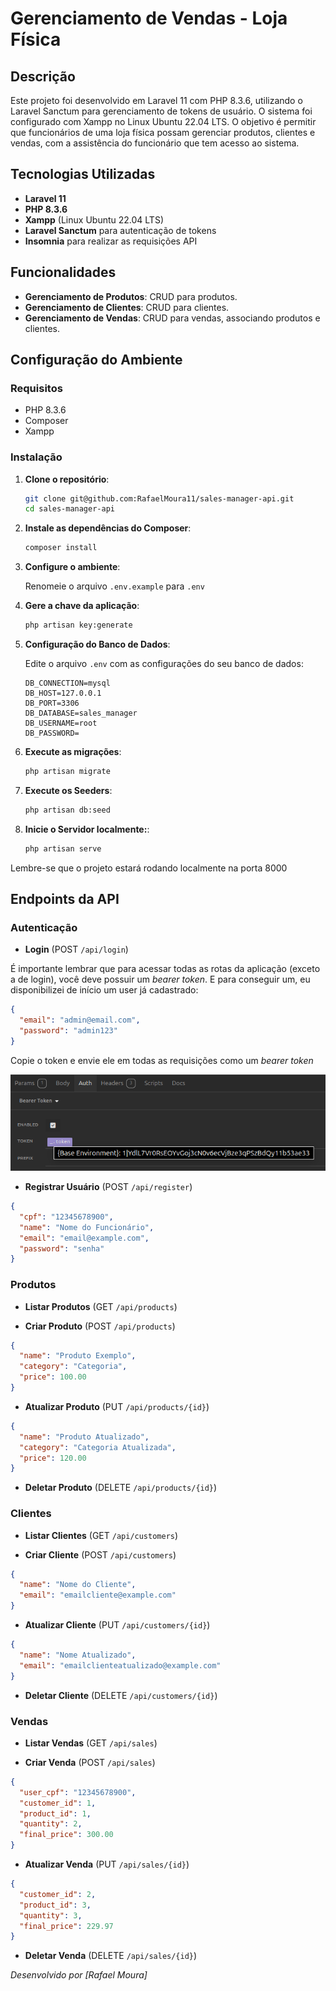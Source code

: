 # Gerenciamento de Vendas - Loja Física

## Descrição

Este projeto foi desenvolvido em Laravel 11 com PHP 8.3.6, utilizando o Laravel Sanctum para gerenciamento de tokens de usuário. O sistema foi configurado com Xampp no Linux Ubuntu 22.04 LTS. O objetivo é permitir que funcionários de uma loja física possam gerenciar produtos, clientes e vendas, com a assistência do funcionário que tem acesso ao sistema.

## Tecnologias Utilizadas

- **Laravel 11**
- **PHP 8.3.6**
- **Xampp** (Linux Ubuntu 22.04 LTS)
- **Laravel Sanctum** para autenticação de tokens
- **Insomnia** para realizar as requisições API

## Funcionalidades

- **Gerenciamento de Produtos**: CRUD para produtos.
- **Gerenciamento de Clientes**: CRUD para clientes.
- **Gerenciamento de Vendas**: CRUD para vendas, associando produtos e clientes.

## Configuração do Ambiente

### Requisitos

- PHP 8.3.6
- Composer
- Xampp

### Instalação

1. **Clone o repositório**:

    ```bash
    git clone git@github.com:RafaelMoura11/sales-manager-api.git
    cd sales-manager-api
    ```

2. **Instale as dependências do Composer**:

    ```bash
    composer install
    ```

3. **Configure o ambiente**:

   Renomeie o arquivo `.env.example` para `.env`

4. **Gere a chave da aplicação**:

    ```bash
    php artisan key:generate
    ```
   
5. **Configuração do Banco de Dados**:

   Edite o arquivo `.env` com as configurações do seu banco de dados:
    ```env
    DB_CONNECTION=mysql
    DB_HOST=127.0.0.1
    DB_PORT=3306
    DB_DATABASE=sales_manager
    DB_USERNAME=root
    DB_PASSWORD=
    ```

6. **Execute as migrações**:

    ```bash
    php artisan migrate
    ```

7. **Execute os Seeders**:

    ```bash
    php artisan db:seed
    ```

8. **Inicie o Servidor localmente:**:

    ```bash
    php artisan serve
    ```

Lembre-se que o projeto estará rodando localmente na porta 8000

## Endpoints da API

### Autenticação

- **Login** (POST `/api/login`)

É importante lembrar que para acessar todas as rotas da aplicação (exceto a de login), você deve possuir um *bearer token*. E para conseguir um, eu disponibilizei de início um user já cadastrado:

```json
{
  "email": "admin@email.com",
  "password": "admin123"
}
```

Copie o token e envie ele em todas as requisições como um *bearer token*

![Token](public/token.png)


- **Registrar Usuário** (POST `/api/register`)

```json
{
  "cpf": "12345678900",
  "name": "Nome do Funcionário",
  "email": "email@example.com",
  "password": "senha"
}
```



### Produtos

- **Listar Produtos** (GET `/api/products`)

- **Criar Produto** (POST `/api/products`)

```json
{
  "name": "Produto Exemplo",
  "category": "Categoria",
  "price": 100.00
}
```

- **Atualizar Produto** (PUT `/api/products/{id}`)

```json
{
  "name": "Produto Atualizado",
  "category": "Categoria Atualizada",
  "price": 120.00
}
```

- **Deletar Produto** (DELETE `/api/products/{id}`)



### Clientes

- **Listar Clientes** (GET `/api/customers`)

- **Criar Cliente** (POST `/api/customers`)

```json
{
  "name": "Nome do Cliente",
  "email": "emailcliente@example.com"
}
```

- **Atualizar Cliente** (PUT `/api/customers/{id}`)

```json
{
  "name": "Nome Atualizado",
  "email": "emailclienteatualizado@example.com"
}
```

- **Deletar Cliente** (DELETE `/api/customers/{id}`)



### Vendas

- **Listar Vendas** (GET `/api/sales`)

- **Criar Venda** (POST `/api/sales`)

```json
{
  "user_cpf": "12345678900",
  "customer_id": 1,
  "product_id": 1,
  "quantity": 2,
  "final_price": 300.00
}
```

- **Atualizar Venda** (PUT `/api/sales/{id}`)

```json
{
  "customer_id": 2,
  "product_id": 3,
  "quantity": 3,
  "final_price": 229.97
}
```

- **Deletar Venda** (DELETE `/api/sales/{id}`)



*Desenvolvido por [Rafael Moura]*
